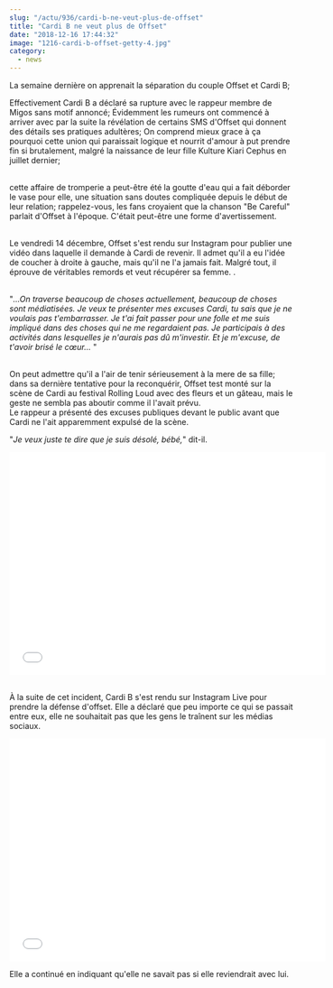 ```yaml
--- 
slug: "/actu/936/cardi-b-ne-veut-plus-de-offset"
title: "Cardi B ne veut plus de Offset"
date: "2018-12-16 17:44:32"
image: "1216-cardi-b-offset-getty-4.jpg"
category:
  - news
---
```

<p>La semaine dernière on apprenait la séparation du couple Offset et Cardi B;</p>

<p>Effectivement Cardi B a déclaré sa rupture avec le rappeur membre de Migos sans motif annoncé; Évidemment les rumeurs ont commencé à arriver avec par la suite la révélation de certains SMS d'Offset qui donnent des détails ses pratiques adultères; On comprend mieux grace à ça pourquoi cette union qui paraissait logique et nourrit d'amour à put prendre fin si brutalement, malgré la naissance de leur fille Kulture Kiari Cephus en juillet dernier;</p>

<p><br />
cette affaire de tromperie a peut-être été la goutte d'eau qui a fait déborder le vase pour elle, une situation sans doutes compliquée depuis le début de leur relation; rappelez-vous, les fans croyaient que la chanson "Be Careful" parlait d'Offset à l'époque. C'était peut-être une forme d'avertissement.</p>

<p><br />
Le vendredi 14 décembre, Offset s'est rendu sur Instagram pour publier une vidéo dans laquelle il demande à Cardi de revenir. Il admet qu'il a eu l'idée de coucher à droite à gauche, mais qu'il ne l'a jamais fait. Malgré tout, il éprouve de véritables remords et veut récupérer sa femme. .</p>

<p><br />
"<em>...On traverse beaucoup de choses actuellement, beaucoup de choses sont médiatisées. Je veux te présenter mes excuses Cardi, tu sais que je ne voulais pas t'embarrasser. Je t'ai fait passer pour une folle et me suis impliqué dans des choses qui ne me regardaient pas. Je participais à des activités dans lesquelles je n'aurais pas dû m'investir. Et je m'excuse, de t'avoir brisé le cœur... </em>"</p>

<p><br />
On peut admettre qu'il a l'air de tenir sérieusement à la mere de sa fille; dans sa dernière tentative pour la reconquérir, Offset test monté sur la scène de Cardi au festival Rolling Loud avec des fleurs et un gâteau, mais le geste ne sembla pas aboutir comme il l'avait prévu.<br />
Le rappeur a présenté des excuses publiques devant le public avant que Cardi ne l'ait apparemment expulsé de la scène.</p>

<p>"<em>Je veux juste te dire que je suis désolé, bébé,</em>" dit-il.</p>
<iframe src="//cdnapisec.kaltura.com/p/591531/sp/59153100/embedIframeJs/uiconf_id/6740162/partner_id/591531?iframeembed=true&playerId=kaltura-player-9999999999-71997124828303224&entry_id=1_ve5pn9pf" width="560" height="395" allowfullscreen webkitallowfullscreen mozAllowFullScreen frameborder="0"></iframe>
<p><br />
À la suite de cet incident, Cardi B s'est rendu sur Instagram Live pour prendre la défense d'offset. Elle a déclaré que peu importe ce qui se passait entre eux, elle ne souhaitait pas que les gens le traînent sur les médias sociaux.</p>
<iframe src="//cdnapisec.kaltura.com/p/591531/sp/59153100/embedIframeJs/uiconf_id/6740162/partner_id/591531?iframeembed=true&playerId=kaltura-player-9999999999-65070492543979500&entry_id=1_sl9xmjxy" width="560" height="395" allowfullscreen webkitallowfullscreen mozAllowFullScreen frameborder="0"></iframe>
<p>Elle a continué en indiquant qu'elle ne savait pas si elle reviendrait avec lui.</p>

<p> </p>